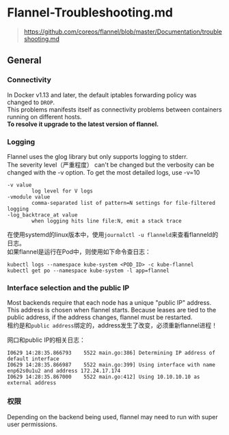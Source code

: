 # Flannel-Troubleshooting.md

> https://github.com/coreos/flannel/blob/master/Documentation/troubleshooting.md  

## General

### Connectivity

In Docker v1.13 and later, the default iptables forwarding policy was changed to `DROP`.  
This problems manifests itself as connectivity problems between containers running on different hosts.  
**To resolve it upgrade to the latest version of flannel.**  

### Logging

Flannel uses the glog library but only supports logging to stderr.   
The severity level（严重程度） can't be changed but the verbosity can be changed with the -v option. 
To get the most detailed logs, use -v=10  
```
-v value
    	log level for V logs
-vmodule value
    	comma-separated list of pattern=N settings for file-filtered logging
-log_backtrace_at value
    	when logging hits line file:N, emit a stack trace
```

在使用systemd的linux版本中，使用`journalctl -u flanneld`来查看flanneld的日志。  
如果flannel是运行在Pod中，则使用如下命令查日志：  
```
kubectl logs --namespace kube-system <POD_ID> -c kube-flannel
kubectl get po --namespace kube-system -l app=flannel
```

### Interface selection and the public IP

Most backends require that each node has a unique "public IP" address. This address is chosen when flannel starts. 
Because leases are tied to the public address, if the address changes, flannel must be restarted.  
租约是和`public address`绑定的，address发生了改变，必须重新flannel进程！  

网口和public IP的相关日志：  
```
I0629 14:28:35.866793    5522 main.go:386] Determining IP address of default interface
I0629 14:28:35.866987    5522 main.go:399] Using interface with name enp62s0u1u2 and address 172.24.17.174
I0629 14:28:35.867000    5522 main.go:412] Using 10.10.10.10 as external address
```

### 权限
Depending on the backend being used, flannel may need to run with super user permissions.  

